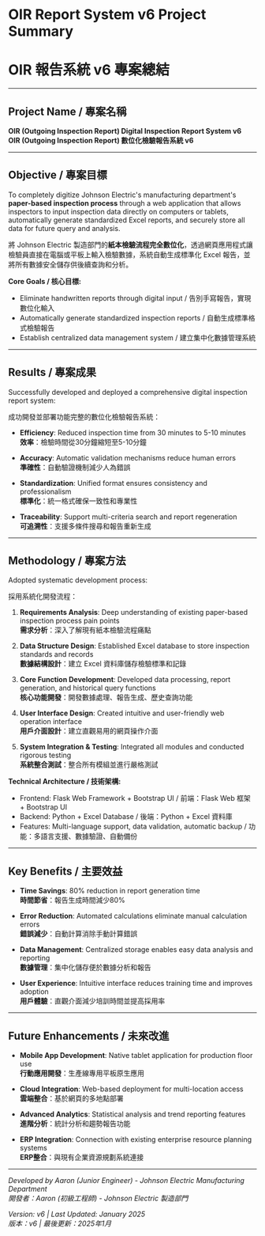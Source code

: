 # OIR Report System v6 Project Summary
# OIR 報告系統 v6 專案總結

---

## Project Name / 專案名稱
**OIR (Outgoing Inspection Report) Digital Inspection Report System v6**  
**OIR (Outgoing Inspection Report) 數位化檢驗報告系統 v6**

---

## Objective / 專案目標
To completely digitize Johnson Electric's manufacturing department's **paper-based inspection process** through a web application that allows inspectors to input inspection data directly on computers or tablets, automatically generate standardized Excel reports, and securely store all data for future query and analysis.

將 Johnson Electric 製造部門的**紙本檢驗流程完全數位化**，透過網頁應用程式讓檢驗員直接在電腦或平板上輸入檢驗數據，系統自動生成標準化 Excel 報告，並將所有數據安全儲存供後續查詢和分析。

**Core Goals / 核心目標:**
- Eliminate handwritten reports through digital input / 告別手寫報告，實現數位化輸入
- Automatically generate standardized inspection reports / 自動生成標準格式檢驗報告
- Establish centralized data management system / 建立集中化數據管理系統

---

## Results / 專案成果
Successfully developed and deployed a comprehensive digital inspection report system:

成功開發並部署功能完整的數位化檢驗報告系統：

- **Efficiency**: Reduced inspection time from 30 minutes to 5-10 minutes  
  **效率**：檢驗時間從30分鐘縮短至5-10分鐘

- **Accuracy**: Automatic validation mechanisms reduce human errors  
  **準確性**：自動驗證機制減少人為錯誤

- **Standardization**: Unified format ensures consistency and professionalism  
  **標準化**：統一格式確保一致性和專業性

- **Traceability**: Support multi-criteria search and report regeneration  
  **可追溯性**：支援多條件搜尋和報告重新生成

---

## Methodology / 專案方法
Adopted systematic development process:

採用系統化開發流程：

1. **Requirements Analysis**: Deep understanding of existing paper-based inspection process pain points  
   **需求分析**：深入了解現有紙本檢驗流程痛點

2. **Data Structure Design**: Established Excel database to store inspection standards and records  
   **數據結構設計**：建立 Excel 資料庫儲存檢驗標準和記錄

3. **Core Function Development**: Developed data processing, report generation, and historical query functions  
   **核心功能開發**：開發數據處理、報告生成、歷史查詢功能

4. **User Interface Design**: Created intuitive and user-friendly web operation interface  
   **用戶介面設計**：建立直觀易用的網頁操作介面

5. **System Integration & Testing**: Integrated all modules and conducted rigorous testing  
   **系統整合測試**：整合所有模組並進行嚴格測試

**Technical Architecture / 技術架構:**
- Frontend: Flask Web Framework + Bootstrap UI / 前端：Flask Web 框架 + Bootstrap UI
- Backend: Python + Excel Database / 後端：Python + Excel 資料庫
- Features: Multi-language support, data validation, automatic backup / 功能：多語言支援、數據驗證、自動備份

---

## Key Benefits / 主要效益
- **Time Savings**: 80% reduction in report generation time  
  **時間節省**：報告生成時間減少80%

- **Error Reduction**: Automated calculations eliminate manual calculation errors  
  **錯誤減少**：自動計算消除手動計算錯誤

- **Data Management**: Centralized storage enables easy data analysis and reporting  
  **數據管理**：集中化儲存便於數據分析和報告

- **User Experience**: Intuitive interface reduces training time and improves adoption  
  **用戶體驗**：直觀介面減少培訓時間並提高採用率

---

## Future Enhancements / 未來改進
- **Mobile App Development**: Native tablet application for production floor use  
  **行動應用開發**：生產線專用平板原生應用

- **Cloud Integration**: Web-based deployment for multi-location access  
  **雲端整合**：基於網頁的多地點部署

- **Advanced Analytics**: Statistical analysis and trend reporting features  
  **進階分析**：統計分析和趨勢報告功能

- **ERP Integration**: Connection with existing enterprise resource planning systems  
  **ERP整合**：與現有企業資源規劃系統連接

---

*Developed by Aaron (Junior Engineer) - Johnson Electric Manufacturing Department*  
*開發者：Aaron (初級工程師) - Johnson Electric 製造部門*

*Version: v6 | Last Updated: January 2025*  
*版本：v6 | 最後更新：2025年1月*
